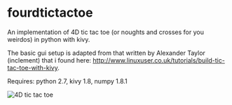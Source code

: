 fourdtictactoe
==============

An implementation of 4D tic tac toe (or noughts and crosses for you weirdos) in python with kivy.

The basic gui setup is adapted from that written by Alexander Taylor (inclement) that i found here: http://www.linuxuser.co.uk/tutorials/build-tic-tac-toe-with-kivy. 

Requires: python 2.7, kivy 1.8, numpy 1.8.1

![4D tic tac toe](http://i.imgur.com/eHBCzKi.png)